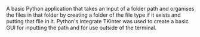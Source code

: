 A basic Python application that takes an input of a folder path and organises the files in that folder by creating a folder of the file type if it exists and putting that file in it.
Python's integrate TKinter was used to create a basic GUI for inputting the path and for use outside of the terminal.
